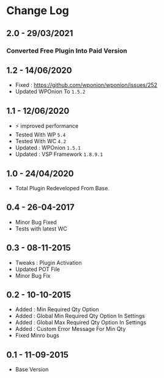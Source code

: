 # Change Log

## 2.0 - 29/03/2021
### Converted Free Plugin Into Paid Version

## 1.2 - 14/06/2020
* Fixed : https://github.com/wponion/wponion/issues/252
* Updated WPOnion To `1.5.2`

## 1.1 - 12/06/2020
* ⚡ improved performance
* Tested With WP `5.4`
* Tested With WC `4.2`
* Updated : WPOnion `1.5.1`
* Updated : VSP Framework `1.8.9.1`

## 1.0 - 24/04/2020
* Total Plugin Redeveloped From Base.

## 0.4 - 26-04-2017
* Minor Bug Fixed
* Tests with latest WC

## 0.3 - 08-11-2015
* Tweaks : Plugin Activation
* Updated POT File
* Minor Bug Fix

## 0.2 - 10-10-2015
* Added : Min Required Qty Option
* Added : Global Min Required Qty Option In Settings
* Added : Global Max Required Qty Option In Settings
* Added : Custom Error Message For Min Qty
* Fixed Minro bugs

## 0.1 - 11-09-2015
* Base Version



